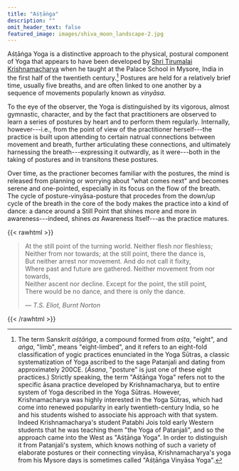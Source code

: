 ```yaml
---
title: "Aśṭāṅga"
description: ""
omit_header_text: false
featured_image: images/shiva_moon_landscape-2.jpg
---
```


Aśṭāṅga Yoga is a distinctive approach to the physical, postural component of Yoga that appears to have been developed by <a href="https://en.wikipedia.org/wiki/Tirumalai_Krishnamacharya" target="_blank">Shri Tirumalai Krishnamacharya</a> when he taught at the Palace School in Mysore, India in the first half of the twentieth century.[^ashtanga]  Postures are held for a relatively brief time, usually five breaths, and are often linked to one another by a sequence of movements popularly known as *vinyāsa*.

[^ashtanga]:  The term Sanskrit <em>aśṭāṅga</em>, a compound formed from <em>aśṭa</em>, "eight", and <em>aṅga</em>, "limb", means "eight-limbed", and it refers to an eight-fold classification of yogic practices enunciated in the Yoga Sūtras, a classic systematization of Yoga ascribed to the sage Patanjali and dating from approximately 200CE. (<em>Āsana</em>, "posture" is just one of these eight practices.)  Strictly speaking, the term "Aśṭāṅga Yoga" refers not to the specific āsana practice developed by Krishnamacharya, but to entire system of Yoga described in the Yoga Sūtras.  However, Krishnamacharya was highly interested in the Yoga Sūtras, which had come into renewed popularity in early twentieth-century India, so he and his students wished to associate his approach with that system.  Indeed Krishnamacharya's student Patabhi Jois told early Western students that he was teaching them "the Yoga of Patanjali", and so the approach came into the West as "Aśṭāṅga Yoga".  In order to distinguish it from Patanjali's system, which knows nothing of such a variety of elaborate postures or their connecting vinyāsa, Krishnamacharya's yoga from his Mysore days is sometimes called "Aśṭāṅga Vinyāsa Yoga".

To the eye of the observer, the Yoga is distinguished by its vigorous, almost gymnastic, character, and by the fact that practitioners are observed to learn a series of postures by heart and to perform them regularly.  Internally, however---i.e., from the point of view of the practitioner herself---the practice is built upon attending to certain natrual connections between movement and breath, further articulating these connections, and ultimately harnessing the breath---expressing it outwardly, as it were---both in the taking of postures and in transitons these postures.

Over time, as the practioner becomes familiar with the postures, the mind is released from planning or worrying about "what comes next" and becomes serene and one-pointed, especially in its focus on the flow of the breath.  The  cycle of posture-vinyāsa-posture that procedes from the down/up cycle of the breath in the core of the body makes the practice into a kind of dance: a dance around a Still Point that shines more and more in awareness---indeed, shines <em>as</em> Awareness Itself---as the practice matures.

{{< rawhtml >}}
<div>
      <blockquote class="athelas mt0 pl4 black-90 bl bw2 b--blue">
        <p class="f6 f5-m f4-l black-90 lh-copy measure-wide mt0">
        At the still point of the turning world. Neither flesh nor fleshless;<br>
        Neither from nor towards; at the still point, there the dance is,<br>
        But neither arrest nor movement. And do not call it fixity,<br>
        Where past and future are gathered. Neither movement from nor towards,<br>
        Neither ascent nor decline. Except for the point, the still point,<br>
        There would be no dance, and there is only the dance.
        </p>
        <cite class="f7 f6-m f5-l ttu tracked fs-normal">&mdash; T.S. Eliot, <em>Burnt Norton</em></cite>
      </blockquote>
    </div>
{{< /rawhtml >}}